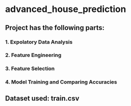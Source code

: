 # advanced_house_prediction

## Project has the following parts:
### 1. Expolatory Data Analysis 
### 2. Feature Engineering
### 3. Feature Selection
### 4. Model Training and Comparing Accuracies

## Dataset used: train.csv
